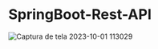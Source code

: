 # SpringBoot-Rest-API

![Captura de tela 2023-10-01 113029](https://github.com/Junior-Stranner/SpringBoot-Rest-API/assets/116032249/cd4b7cd0-0b68-4d4d-9e32-6541b96f4025)

